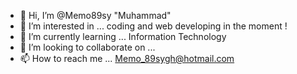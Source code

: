 - 👋 Hi, I’m @Memo89sy "Muhammad" 
- 👀 I’m interested in ...
coding and web developing in the moment !
- 🌱 I’m currently learning ...
Information Technology
- 💞️ I’m looking to collaborate on ...
- 📫 How to reach me ...
Memo_89sygh@hotmail.com

<!---
Memo89sy/Memo89sy is a ✨ special ✨ repository because its `README.md` (this file) appears on your GitHub profile.
You can click the Preview link to take a look at your changes.
--->
